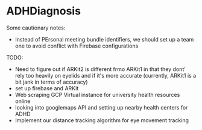 # ADHDiagnosis

Some cautionary notes:
- Instead of PErsonal meeting bundle identifiers, we should set up a team one to avoid conflict with Firebase configurations

TODO:
- Need to figure out if ARKit2 is different frmo ARKit1 in that they dont' rely too heavily on eyelids and if it's more accurate (currently, ARKit1 is a bit jank in terms of accuracy)
- set up firebase and ARKit 
- Web scraping GCP Virtual instance for university health resources online
- looking into googlemaps API and setting up nearby health centers for ADHD 
- Implement our distance tracking algorithm for eye movement tracking
